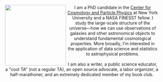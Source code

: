 <section id="main" class="container">
<section class="box special features">
    <header class="major">
    <p> <img src="{{ '/images/headshot.jpg' | relative_url }}" alt="" align="left" width="200"> I am a PhD candidate in the <a href="https://cosmo.nyu.edu" target="_blank">Center for Cosmology and Particle Physics</a> at New York University and a NASA FINESST fellow. I study the large-scale structure of the universe—how we can use observations of galaxies and other astronomical objects to understand fundamental cosmological properties. More broadly, I’m interested in the application of data science and statistics to astrophysical problems.
    <br>
    <br>
    I am also a writer, a public science educator, a "cool TA" (not a regular TA), an open source advocate, a labor organizer, a half-marathoner, and an extremely dedicated member of my book club.</p>
    </header>
</section>
